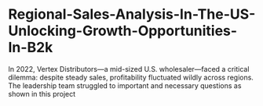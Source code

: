 # Regional-Sales-Analysis-In-The-US-Unlocking-Growth-Opportunities-In-B2k
In 2022, Vertex Distributors—a mid-sized U.S. wholesaler—faced a critical dilemma: despite steady sales, profitability fluctuated wildly across regions. The leadership team struggled to important and necessary questions as shown in this project
